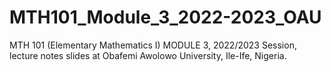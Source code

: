 # MTH101_Module_3_2022-2023_OAU
 MTH 101 (Elementary Mathematics I)  MODULE 3,  2022/2023 Session, lecture notes slides at Obafemi Awolowo University, Ile-Ife, Nigeria.
